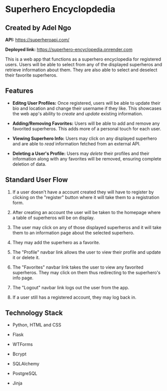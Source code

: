 # Superhero Encyclopdedia

## Created by Adel Ngo

**API:** https://superheroapi.com/

**Deployed link:** https://superhero-encyclopedia.onrender.com

This is a web app that functions as a superhero encyclopedia for registered users. Users will be able to select from any of the displayed superheros and retrieve information about them. They are also able to select and deselect their favorite superheros. 

## Features

- **Editng User Profiles:** Once registered, users will be able to update their bio and location and change their username if they like. This showcases the web app's ability to *create* and *update* existing information. 

- **Adding/Removing Favorites:** Users will be able to add and remove any favorited superheros. This adds more of a personal touch for each user. 

- **Viewing Superhero Info:** Users may click on any displayed superhero and are able to *read* information fetched from an external API. 

- **Deleting a User's Profile:** Users may *delete* their profiles and their information along with any favorites will be removed, ensuring complete deletion of data. 

## Standard User Flow

1. If a user doesn't have a account created they will have to register by clicking on the "register" button where it will take them to a registration form.

2. After creating an account the user will be taken to the homepage where a table of superheros will be on display.

3. The user may click on any of those displayed superheros and it will take them to an information page about the selected superhero.

4. They may add the superhero as a favorite.

5. The "Profile" navbar link allows the user to view their profile and update it or delete it.

6. The "Favorites" navbar link takes the user to view any favorited superheros. They may click on them thus redirecting to the superhero's info page. 

7. The "Logout" navbar link logs out the user from the app.

8. If a user still has a registered account, they may log back in. 

## Technology Stack

- Python, HTML and CSS

- Flask 

- WTForms

- Bcrypt

- SQLAlchemy

- PostgreSQL 

- Jinja 

